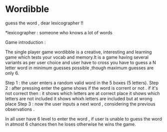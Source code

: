 # Wordibble
guess the word , dear lexicographer !!

*lexicographer : someone who knows a lot of words 

Game introduction : 

The single player game wordibble is a creative, interesting and learning game which tests your vocab and memory.It is a game having several variants as per user choice and user have to cross you have to guess a N letter word in minimum guesses possible ,though maximum guesses are only 6. 

Step 1 : the user enters a random valid word in the 5 boxes (5 letters).
Step 2 : after pressing enter the game shows if the word is corrent or not .
            if it's not correct then : 
                it shows which letters are at correct place 
                it shows which letters are not included 
                it shows whixh letters are included but at wrong place 
Step 3 : now the user inputs a next word , considering the previous observations .

In all user have 6 level to enter the word , if user is unable to guess the word in atmost 6 chances then he loses otherwise he wins the game. 
